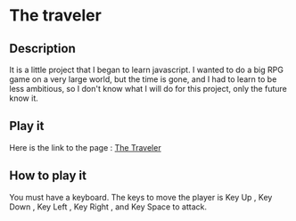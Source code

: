# The traveler

## Description

  It is a little project that I began to learn javascript. I wanted to do a big RPG game on a very large world, but the time is gone, and I had to learn to be less ambitious, so I don't know what I will do for this project, only the future know it.
  
## Play it
 
  Here is the link to the page : [ The Traveler ](https://nath54.github.io/the_traveler/main.html)
  
## How to play it

  You must have a keyboard. The keys to move the player is Key Up , Key Down , Key Left , Key Right , and Key Space to attack.
 

